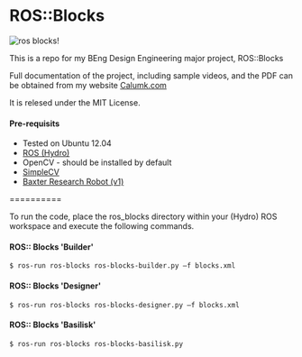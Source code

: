 ROS::Blocks
==========

![ros blocks!](http://calumk.com/dissertation/assets/img/jumbo_header.png "The ROS::Blocks Logo")

This is a repo for my BEng Design Engineering major project, ROS::Blocks

Full documentation of the project, including sample videos, and the PDF can be obtained from my website [Calumk.com](http://www.calumk.com/dissertation)


It is relesed under the MIT License.



#### Pre-requisits
* Tested on Ubuntu 12.04
* [ROS (Hydro)](http://wiki.ros.org/hydro)
* OpenCV - should be installed by default
* [SimpleCV](https://github.com/sightmachine/SimpleCV)
* [Baxter Research Robot (v1)](http://www.rethinkrobotics.com)



==========

To run the code, place the ros_blocks directory within your (Hydro) ROS workspace and execute the following commands. 


#### ROS:: Blocks 'Builder'
```
$ ros-run ros-blocks ros-blocks-builder.py —f blocks.xml
```


#### ROS:: Blocks 'Designer'
```
$ ros-run ros-blocks ros-blocks-designer.py —f blocks.xml
```

#### ROS:: Blocks 'Basilisk'
```
$ ros-run ros-blocks ros-blocks-basilisk.py
```
